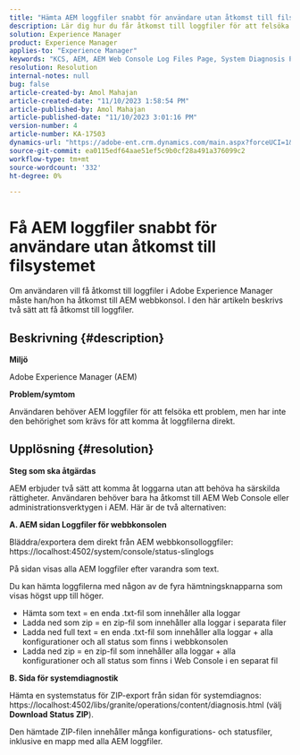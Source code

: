 ```yaml
---
title: "Hämta AEM loggfiler snabbt för användare utan åtkomst till filsystemet"
description: Lär dig hur du får åtkomst till loggfiler för att felsöka problem i Adobe Experience Manager. Du behöver åtkomsträttigheter till AEM webbkonsol.
solution: Experience Manager
product: Experience Manager
applies-to: "Experience Manager"
keywords: "KCS, AEM, AEM Web Console Log Files Page, System Diagnosis Page"
resolution: Resolution
internal-notes: null
bug: false
article-created-by: Amol Mahajan
article-created-date: "11/10/2023 1:58:54 PM"
article-published-by: Amol Mahajan
article-published-date: "11/10/2023 3:01:16 PM"
version-number: 4
article-number: KA-17503
dynamics-url: "https://adobe-ent.crm.dynamics.com/main.aspx?forceUCI=1&pagetype=entityrecord&etn=knowledgearticle&id=3ef38345-d17f-ee11-8179-6045bd006704"
source-git-commit: ea0115edf64aae51ef5c9b0cf28a491a376099c2
workflow-type: tm+mt
source-wordcount: '332'
ht-degree: 0%

---
```


# Få AEM loggfiler snabbt för användare utan åtkomst till filsystemet


Om användaren vill få åtkomst till loggfiler i Adobe Experience Manager måste han/hon ha åtkomst till AEM webbkonsol. I den här artikeln beskrivs två sätt att få åtkomst till loggfiler.

## Beskrivning {#description}


<b>Miljö</b>

Adobe Experience Manager (AEM)

<b>Problem/symtom</b>

Användaren behöver AEM loggfiler för att felsöka ett problem, men har inte den behörighet som krävs för att komma åt loggfilerna direkt.


## Upplösning {#resolution}


<b>Steg som ska åtgärdas</b>

AEM erbjuder två sätt att komma åt loggarna utan att behöva ha särskilda rättigheter. Användaren behöver bara ha åtkomst till AEM Web Console eller administrationsverktygen i AEM. Här är de två alternativen:

<b>A. AEM sidan Loggfiler för webbkonsolen</b>

Bläddra/exportera dem direkt från AEM webbkonsolloggfiler: https://localhost:4502/system/console/status-slinglogs

På sidan visas alla AEM loggfiler efter varandra som text.

Du kan hämta loggfilerna med någon av de fyra hämtningsknapparna som visas högst upp till höger.

- Hämta som text = en enda .txt-fil som innehåller alla loggar
- Ladda ned som zip = en zip-fil som innehåller alla loggar i separata filer
- Ladda ned full text = en enda .txt-fil som innehåller alla loggar + alla konfigurationer och all status som finns i webbkonsolen
- Ladda ned zip = en zip-fil som innehåller alla loggar + alla konfigurationer och all status som finns i Web Console i en separat fil


<b>B. Sida för systemdiagnostik</b>

Hämta en systemstatus för ZIP-export från sidan för systemdiagnos: https://localhost:4502/libs/granite/operations/content/diagnosis.html (välj <b>Download Status ZIP</b>).

Den hämtade ZIP-filen innehåller många konfigurations- och statusfiler, inklusive en mapp med alla AEM loggfiler.
